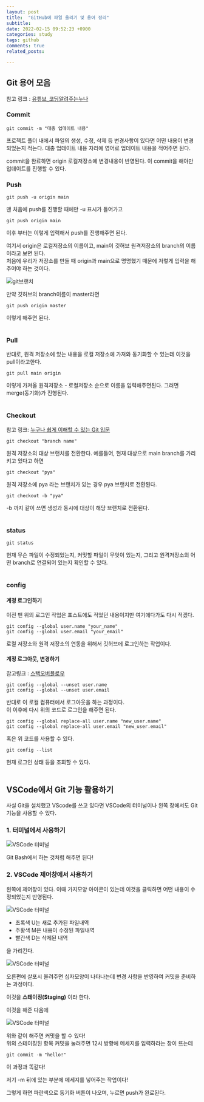 ```yaml
---
layout: post
title:  "GitHub에 파일 올리기 및 용어 정리"
subtitle:   
date: 2022-02-15 09:52:23 +0900
categories: study
tags: github
comments: true
related_posts:

---
```


   
## Git 용어 모음<br/>

참고 링크 : [유튜브_코딩알려주는누나](https://www.youtube.com/watch?v=lelVripbt2M)

### Commit<br/>

```
git commit -m "대충 업데이트 내용"
```

프로젝트 폴더 내에서 파일의 생성, 수정, 삭제 등 변경사항이 있다면 어떤 내용이 변경되었는지 적는다. 대충 업데이트 내용 자리에 영어로 업데이트 내용을 적어주면 된다.

commit을 완료하면 origin 로컬저장소에 변경내용이 반영된다.
이 commit을 해야만 업데이트를 진행할 수 있다.<br/>

### Push<br/>

```
git push -u origin main
```
맨 처음에 push를 진행할 때에만 -u 표시가 들어가고

```
git push origin main
```
이후 부터는 이렇게 입력해서 push를 진행해주면 된다.

여기서 origin은 로컬저장소의 이름이고, main이 깃허브 원격저장소의 branch의 이름이라고 보면 된다.<br/>
처음에 우리가 저장소를 만들 때 origin과 main으로 명명했기 때문에 저렇게 입력을 해주어야 하는 것이다.<br/>

![git브랜치](https://github.com/wookeykim95/wookeykim95.github.io/blob/main/assets/img/study/github/2022-02-15_github_1.jpg?raw=true)

만약 깃허브의 branch이름이 master라면

```
git push origin master
```
이렇게 해주면 된다.<br/>
<br/>


### Pull<br/>

반대로, 원격 저장소에 있는 내용을 로컬 저장소에 가져와 동기화할 수 있는데 이것을 pull이라고한다.<br/>

```
git pull main origin
```

이렇게 가져올 원격저장소 - 로컬저장소 순으로 이름을 입력해주면된다. 그러면 merge(동기화)가 진행된다.<br/>
<br/>

### Checkout<br/>

참고 링크: [누구나 쉽게 이해할 수 있는 Git 입문](https://backlog.com/git-tutorial/kr/stepup/stepup2_3.html)

```
git checkout "branch name"
```
원격 저장소의 대상 브랜치를 전환한다. 예를들어, 현재 대상으로 main branch를 가리키고 있다고 하면

```
git checkout "pya"
```
원격 저장소에 pya 라는 브랜치가 있는 경우 pya 브랜치로 전환된다.<br/>

```
git checkout -b "pya"
```
-b 까지 같이 쓰면 생성과 동시에 대상이 해당 브랜치로 전환된다.<br/>
<br/>

### status<br/>

```
git status
```
현재 무슨 파일이 수정되었는지, 커밋할 파일이 무엇이 있는지, 그리고 원격저장소의 어떤 branch로 연결되어 있는지 확인할 수 있다.<br/>
<br/>

### config<br/>

#### 계정 로그인하기<br/>

이전 맨 위의 로그인 작업은 포스트에도 적었던 내용이지만 여기에다가도 다시 적겠다.<br/>

```
git config --global user.name "your_name"
git config --global user.email "your_email"
```
로컬 저장소와 원격 저장소의 연동을 위해서 깃허브에 로그인하는 작업이다.<br/>

#### 계정 로그아웃, 변경하기<br/>

참고링크 : [스택오버플로우](https://stackoverflow.com/questions/11868447/how-can-i-remove-an-entry-in-global-configuration-with-git-config/11868676)

```
git config --global --unset user.name
git config --global --unset user.email
```
반대로 이 로컬 컴퓨터에서 로그아웃을 하는 과정이다.<br/>
이 이후에 다시 위의 코드로 로그인을 해주면 된다.<br/>

```
git config --global replace-all user.name "new_user.name"
git config --global replace-all user.email "new_user.email"
```
혹은 위 코드를 사용할 수 있다.<br/>

```
git config --list
```
현재 로그인 상태 등을 조회할 수 있다.<br/>
<br/>

## VSCode에서 Git 기능 활용하기<br/>

사실 Git을 설치했고 VScode를 쓰고 있다면 VSCode의 터미널이나 왼쪽 창에서도 Git 기능을 사용할 수 있다.<br/>

### 1. 터미널에서 사용하기

![VSCode 터미널](https://github.com/wookeykim95/wookeykim95.github.io/blob/main/assets/img/study/github/2022-02-15_github_2.jpg?raw=true)

Git Bash에서 하는 것처럼 해주면 된다!

### 2. VSCode 제어창에서 사용하기

왼쪽에 제어창이 있다. 이때 가지모양 아이콘이 있는데 이것을 클릭하면 어떤 내용이 수정되었는지 반영된다.

![VSCode 터미널](https://github.com/wookeykim95/wookeykim95.github.io/blob/main/assets/img/study/github/2022-02-15_github_3.jpg?raw=true)

- 초록색 U는 새로 추가된 파일내역
- 주황색 M은 내용이 수정된 파일내역
- 빨간색 D는 삭제된 내역

을 가리킨다.<br/>

![VSCode 터미널](https://github.com/wookeykim95/wookeykim95.github.io/blob/main/assets/img/study/github/2022-02-15_github_4.jpg?raw=true)

오른편에 살포시 올려주면 십자모양이 나타나는데 변경 사항을 반영하여 커밋을 준비하는 과정이다.<br/>

이것을 **스테이징(Staging)** 이라 한다.<br/>

이것을 해준 다음에

![VSCode 터미널](https://github.com/wookeykim95/wookeykim95.github.io/blob/main/assets/img/study/github/2022-02-15_github_5.jpg?raw=true)

위와 같이 해주면 커밋을 할 수 있다!<br/>
위의 스테이징된 항목 커밋을 눌러주면 12시 방향에 메세지를 입력하라는 창이 뜨는데

```
git commit -m "hello!"
```
이 과정과 똑같다!

저기 -m 뒤에 있는 부분에 메세지를 넣어주는 작업이다!

그렇게 하면 파란색으로 동기화 버튼이 나오며, 누르면 push가 완료된다.<br/>